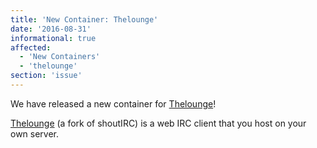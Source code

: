 ```yaml
---
title: 'New Container: Thelounge'
date: '2016-08-31'
informational: true
affected:
  - 'New Containers'
  - 'thelounge'
section: 'issue'
---
```

We have released a new container for [Thelounge](https://github.com/linuxserver/docker-thelounge)!

[Thelounge](https://thelounge.github.io/) (a fork of shoutIRC) is a web IRC client that you host on your own server.